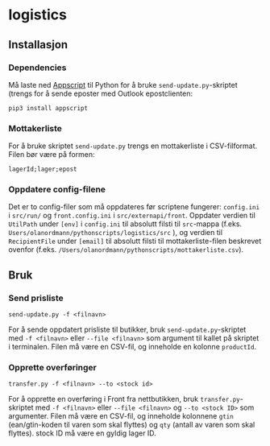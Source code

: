 # logistics

## Installasjon

### Dependencies

Må laste ned [Appscript](https://appscript.sourceforge.io/) til Python for å bruke `send-update.py`-skriptet (trengs for å sende eposter med Outlook epostclienten:

`pip3 install appscript`

### Mottakerliste

For å bruke skriptet `send-update.py` trengs en mottakerliste i CSV-filformat. Filen bør være på formen:

`lagerId;lager;epost`

### Oppdatere config-filene

Det er to config-filer som må oppdateres før scriptene fungerer: `config.ini` i `src/run/` og `front.config.ini` i `src/externapi/front`. Oppdater verdien til `UtilPath` under `[env]` i `config.ini` til absolutt filsti til `src`-mappa (f.eks. `Users/olanordmann/pythonscripts/logistics/src`
), og verdien til `RecipientFile` under `[email]` til absolutt filsti til mottakerliste-filen beskrevet ovenfor (f.eks. `/Users/olanordmann/pythonscripts/mottakerliste.csv`).

## Bruk

### Send prisliste

`send-update.py -f <filnavn>`

For å sende oppdatert prisliste til butikker, bruk `send-update.py`-skriptet med `-f <filnavn>` eller `--file <filnavn>` som argument til kallet på skriptet i terminalen. Filen må være en CSV-fil, og inneholde en kolonne `productId`.

### Opprette overføringer

`transfer.py -f <filnavn> --to <stock id>`

For å opprette en overføring i Front fra nettbutikken, bruk `transfer.py`-skriptet med `-f <filnavn>` eller `--file <filnavn>` og `--to <stock ID>` som argumenter. Filen må være en CSV-fil, og inneholde kolonnene `gtin` (ean/gtin-koden til varen som skal flyttes) og `qty` (antall av varen som skal flyttes). stock ID må være en gyldig lager ID.
